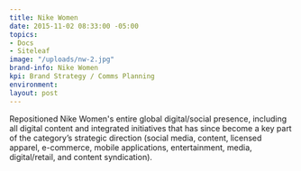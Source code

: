 ```yaml
---
title: Nike Women
date: 2015-11-02 08:33:00 -05:00
topics:
- Docs
- Siteleaf
image: "/uploads/nw-2.jpg"
brand-info: Nike Women
kpi: Brand Strategy / Comms Planning
environment: 
layout: post
---
```


 Repositioned Nike Women's entire global digital/social presence, including all digital content and integrated initiatives that has since become a key part of the category’s strategic direction (social media, content, licensed apparel, e-commerce, mobile applications, entertainment, media, digital/retail, and content syndication).


